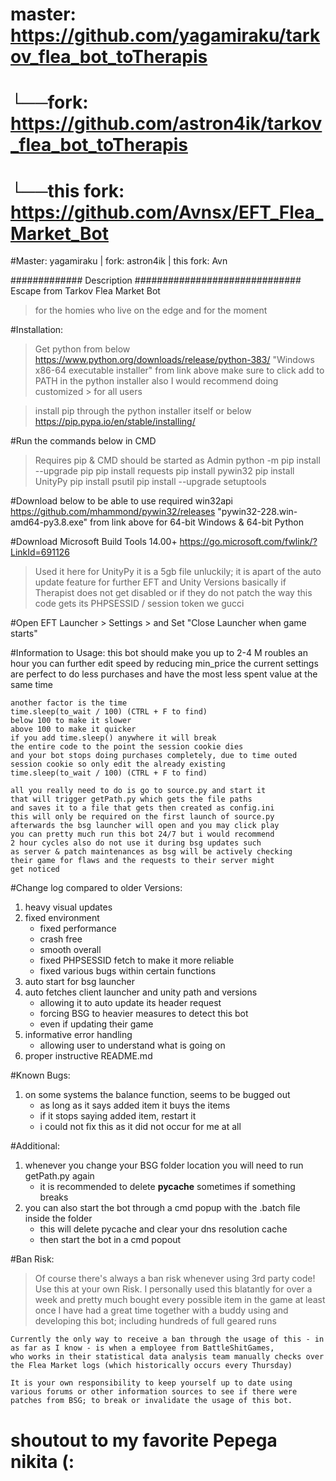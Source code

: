 #    master: https://github.com/yagamiraku/tarkov_flea_bot_toTherapis
#	└──fork: https://github.com/astron4ik/tarkov_flea_bot_toTherapis
#		└──this fork: https://github.com/Avnsx/EFT_Flea_Market_Bot

#Master: yagamiraku | fork: astron4ik | this fork: Avn

############# Description ##############################
Escape from Tarkov Flea Market Bot
 > for the homies who live on the edge and for the moment

#Installation:
> Get python from below
https://www.python.org/downloads/release/python-383/
	"Windows x86-64 executable installer" from link above
		make sure to click add to PATH in the python installer
			also I would recommend doing customized > for all users

> install pip through the python installer itself or below
https://pip.pypa.io/en/stable/installing/

#Run the commands below in CMD
> Requires pip & CMD should be started as Admin
	python -m pip install --upgrade pip
	pip install requests
	pip install pywin32
	pip install UnityPy
	pip install psutil
	pip install --upgrade setuptools

#Download below to be able to use required win32api	
https://github.com/mhammond/pywin32/releases
"pywin32-228.win-amd64-py3.8.exe" from link
	above for 64-bit Windows & 64-bit Python

#Download Microsoft Build Tools 14.00+
https://go.microsoft.com/fwlink/?LinkId=691126
> Used it here for UnityPy
	it is a 5gb file unluckily; it is apart of the
	 auto update feature for further EFT and Unity Versions
		basically if Therapist does not get disabled or if they do not
			patch the way this code gets its PHPSESSID / session token we gucci

#Open EFT Launcher > Settings > and Set "Close Launcher when game starts"

#Information to Usage:
	this bot should make you up to 2-4 M roubles an hour
	you can further edit speed by reducing min_price
	the current settings are perfect to do less purchases
	and have the most less spent value at the same time

	another factor is the time
	time.sleep(to_wait / 100) (CTRL + F to find)
	below 100 to make it slower
	above 100 to make it quicker
	if you add time.sleep() anywhere it will break
	the entire code to the point the session cookie dies
	and your bot stops doing purchases completely, due to time outed
	session cookie so only edit the already existing
	time.sleep(to_wait / 100) (CTRL + F to find)

	all you really need to do is go to source.py and start it
	that will trigger getPath.py which gets the file paths
	and saves it to a file that gets then created as config.ini
	this will only be required on the first launch of source.py
	afterwards the bsg launcher will open and you may click play
	you can pretty much run this bot 24/7 but i would recommend
	2 hour cycles also do not use it during bsg updates such
	as server & patch maintenances as bsg will be actively checking
	their game for flaws and the requests to their server might
	get noticed

#Change log compared to older Versions:
1. heavy visual updates
2. fixed environment
	* fixed performance
	* crash free
	* smooth overall
	* fixed PHPSESSID fetch to make it more reliable
	* fixed various bugs within certain functions
4. auto start for bsg launcher
5. auto fetches client launcher and unity path and versions
	* allowing it to auto update its header request
	* forcing BSG to heavier measures to detect this bot
	* even if updating their game
6. informative error handling
	* allowing user to understand what is going on
7. proper instructive README.md

#Known Bugs:
1. on some systems the balance function, seems to be bugged out
	* as long as it says added item it buys the items
	* if it stops saying added item, restart it
	* i could not fix this as it did not occur for me at all

#Additional:
1. whenever you change your BSG folder location you will need to run getPath.py again
	* it is recommended to delete __pycache__ sometimes if something breaks
2. you can also start the bot through a cmd popup with the .batch file inside the folder
	* this will delete pycache and clear your dns resolution cache
	* then start the bot in a cmd popout

#Ban Risk:
> Of course there's always a ban risk whenever using 3rd party code! Use this at your own Risk.
	I personally used this blatantly for over a week and pretty much bought every possible item in the game at least once
	I have had a great time together with a buddy using and developing this bot; including hundreds of full geared runs

	Currently the only way to receive a ban through the usage of this - in as far as I know - is when a employee from BattleShitGames,
	who works in their statistical data analysis team manually checks over the Flea Market logs (which historically occurs every Thursday)

	It is your own responsibility to keep yourself up to date using various forums or other information sources to see if there were
	patches from BSG; to break or invalidate the usage of this bot.

# shoutout to my favorite Pepega nikita (:
